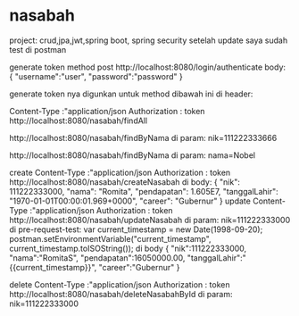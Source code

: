 # nasabah

project: crud,jpa,jwt,spring boot, spring security
setelah update saya sudah test di postman

generate token method post http://localhost:8080/login/authenticate body: { "username":"user", "password":"password" }

generate token nya digunkan untuk method dibawah ini di header:

Content-Type :"application/json
Authorization : token
http://localhost:8080/nasabah/findAll

http://localhost:8080/nasabah/findByNama di param: nik=111222333666

http://localhost:8080/nasabah/findByNama di param: nama=Nobel

create
Content-Type :"application/json
Authorization : token http://localhost:8080/nasabah/createNasabah di body: { "nik": 111222333000, "nama": "Romita", "pendapatan": 1.605E7, "tanggalLahir": "1970-01-01T00:00:01.969+0000", "career": "Gubernur" }
update
Content-Type :"application/json
Authorization : token http://localhost:8080/nasabah/updateNasabah di param: nik=111222333000 di pre-request-test: var current_timestamp = new Date(1998-09-20); postman.setEnvironmentVariable("current_timestamp", current_timestamp.toISOString());
di body { "nik":111222333000, "nama":"RomitaS", "pendapatan":16050000.00, "tanggalLahir":"{{current_timestamp}}", "career":"Gubernur" }

delete
Content-Type :"application/json
Authorization : token http://localhost:8080/nasabah/deleteNasabahById di param: nik=111222333000
